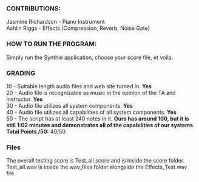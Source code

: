 ### CONTRIBUTIONS:
Jasmine Richardson - Piano Instrument  
Ashlin Riggs - Effects (Compression, Reverb, Noise Gate)

### HOW TO RUN THE PROGRAM:  
Simply run the Synthie application, choose your score file, et voila.  

### GRADING
10 - Suitable length audio files and web site turned in. **Yes**  
20 - Audio file is recognizable as music in the opinion of the TA and Instructor. **Yes**  
30 - Audio file utilizes all system components. **Yes**  
40 - Audio file utilizes all capabilities of all system components. **Yes**  
50 - The script has at least 240 notes in it.  **Ours has around 100, but it is still 1:02 minutes and demonstrates all of the capabilities of our systems**  
**Total Points /50:** 40/50  

### Files  
The overall testing score is Test_all.score and is inside the score folder. Test_all.wav is inside the wav_files folder alongside the Effects_Test.wav file.
